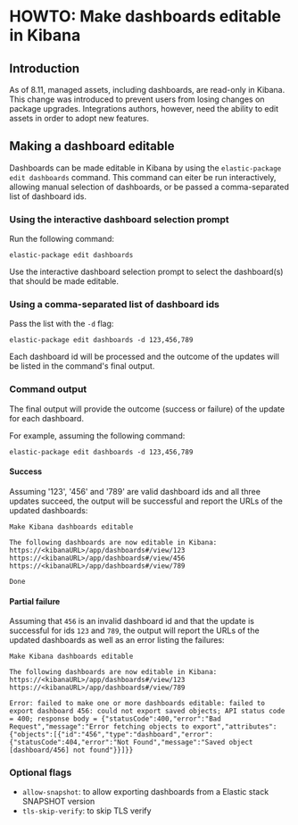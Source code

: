 # HOWTO: Make dashboards editable in Kibana

## Introduction

As of 8.11, managed assets, including dashboards, are read-only in Kibana. This change was introduced to prevent users from losing changes on package upgrades. Integrations authors, however, need the ability to edit assets in order to adopt new features.

## Making a dashboard editable

Dashboards can be made editable in Kibana by using the `elastic-package edit dashboards` command. This command can eiter be run interactively, allowing manual selection of dashboards, or be passed a comma-separated list of dashboard ids.

### Using the interactive dashboard selection prompt

Run the following command:
```
elastic-package edit dashboards
```

Use the interactive dashboard selection prompt to select the dashboard(s) that should be made editable.

### Using a comma-separated list of dashboard ids

Pass the list with the `-d` flag:
```
elastic-package edit dashboards -d 123,456,789
```

Each dashboard id will be processed and the outcome of the updates will be listed in the command's final output.

### Command output

The final output will provide the outcome (success or failure) of the update for each dashboard.

For example, assuming the following command:
```
elastic-package edit dashboards -d 123,456,789
```

#### Success

Assuming '123', '456' and '789' are valid dashboard ids and all three updates succeed, the output will be successful and report the URLs of the updated dashboards:
```
Make Kibana dashboards editable

The following dashboards are now editable in Kibana:
https://<kibanaURL>/app/dashboards#/view/123
https://<kibanaURL>/app/dashboards#/view/456
https://<kibanaURL>/app/dashboards#/view/789

Done
```

#### Partial failure

Assuming that `456` is an invalid dashboard id and that the update is successful for ids `123` and `789`, the output will report the URLs of the updated dashboards as well as an error listing the failures:
```
Make Kibana dashboards editable

The following dashboards are now editable in Kibana:
https://<kibanaURL>/app/dashboards#/view/123
https://<kibanaURL>/app/dashboards#/view/789

Error: failed to make one or more dashboards editable: failed to export dashboard 456: could not export saved objects; API status code = 400; response body = {"statusCode":400,"error":"Bad Request","message":"Error fetching objects to export","attributes":{"objects":[{"id":"456","type":"dashboard","error":{"statusCode":404,"error":"Not Found","message":"Saved object [dashboard/456] not found"}}]}}
```

### Optional flags

* `allow-snapshot`: to allow exporting dashboards from a Elastic stack SNAPSHOT version
* `tls-skip-verify`: to skip TLS verify
